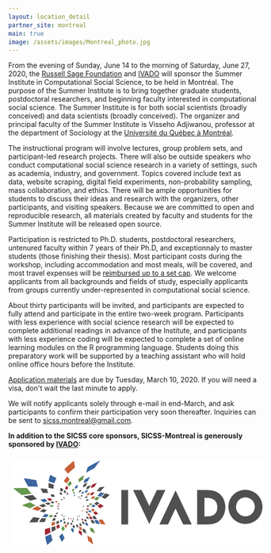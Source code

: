 ```yaml
---
layout: location_detail
partner_site: montreal
main: true
image: /assets/images/Montreal_photo.jpg
---
```


From the evening of Sunday, June 14 to the morning of Saturday, June 27, 2020, the [Russell Sage Foundation](https://www.russellsage.org/) and [IVADO](https://ivado.ca/) will sponsor the Summer Institute in Computational Social Science, to be held in Montréal. The purpose of the Summer Institute is to bring together graduate students, postdoctoral researchers, and beginning faculty interested in computational social science. The Summer Institute is for both social scientists (broadly conceived) and data scientists (broadly conceived). The organizer and principal faculty of the Summer Institute is Visseho Adjiwanou, professor at the department of Sociology at the [Université du Québec à Montréal](https://uqam.ca/).

The instructional program will involve lectures, group problem sets, and participant-led research projects. There will also be outside speakers who conduct computational social science research in a variety of settings, such as academia, industry, and government. Topics covered include text as data, website scraping, digital field experiments, non-probability sampling, mass collaboration, and ethics. There will be ample opportunities for students to discuss their ideas and research with the organizers, other participants, and visiting speakers. Because we are committed to open and reproducible research, all materials created by faculty and students for the Summer Institute will be released open source.

Participation is restricted to Ph.D. students, postdoctoral researchers, untenured faculty within 7 years of their Ph.D, and exceptionnaly to master students (those finishing their thesis). Most participant costs during the workshop, including accommodation and most meals, will be covered, and most travel expenses will be [reimbursed up to a set cap](https://compsocialscience.github.io/summer-institute/2020/montreal/travel). We welcome applicants from all backgrounds and fields of study, especially applicants from groups currently under-represented in computational social science. 

About thirty participants will be invited, and participants are expected to fully attend and participate in the entire two-week program. Participants with less experience with social science research will be expected to complete additional readings in advance of the Institute, and participants with less experience coding will be expected to complete a set of online learning modules on the R programming language. Students doing this preparatory work will be supported by a teaching assistant who will hold online office hours before the Institute.

[Application materials](https://compsocialscience.github.io/summer-institute/2020/montreal/apply) are due by Tuesday, March 10, 2020. If you will need a visa, don't wait the last minute to apply.

We will notify applicants solely through e-mail in end-March, and ask participants to confirm their participation very soon thereafter. Inquiries can be sent to <sicss.montreal@gmail.com>.


**In addition to the SICSS core sponsors, SICSS-Montreal is generously sponsored by [IVADO](https://ivado.ca/):**

<center><div>

<a href="https://ivado.ca/" target="_"><img src="assets/images/IVADO_logo.png" style="padding:10px;"></a>

</div></center>
